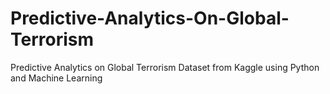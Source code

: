 # Predictive-Analytics-On-Global-Terrorism
Predictive Analytics on Global Terrorism Dataset from Kaggle using Python and Machine Learning
